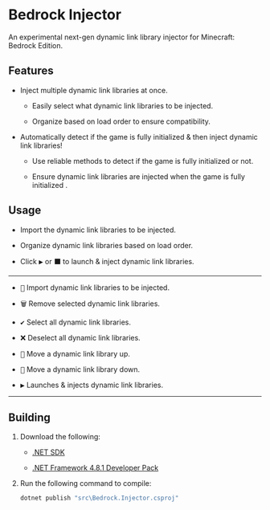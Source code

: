 # Bedrock Injector
An experimental next-gen dynamic link library injector for Minecraft: Bedrock Edition.

## Features

- Inject multiple dynamic link libraries at once.

    - Easily select what dynamic link libraries to be injected.

    - Organize based on load order to ensure compatibility.

-  Automatically detect if the game is fully initialized & then inject dynamic link libraries!

    - Use reliable methods to detect if the game is fully initialized or not.

    - Ensure dynamic link libraries are injected when the game is fully initialized .

## Usage

- Import the dynamic link libraries to be injected.

- Organize dynamic link libraries based on load order.

- Click <kbd>▶</kbd> or <kbd>⬛</kbd> to launch & inject dynamic link libraries.

<hr>

- <kbd>📂</kbd> Import dynamic link libraries to be injected.

- <kbd>🗑️</kbd> Remove selected dynamic link libraries.

- <kbd>✔️</kbd> Select all dynamic link libraries.

- <kbd>❌</kbd> Deselect all dynamic link libraries.

- <kbd>🔺</kbd> Move a dynamic link library up.

- <kbd>🔻</kbd> Move a dynamic link library down.

- <kbd>▶</kbd> Launches & injects dynamic link libraries.

<hr>



## Building
1. Download the following:

    - [.NET SDK](https://dotnet.microsoft.com/en-us/download)

    - [.NET Framework 4.8.1 Developer Pack](https://dotnet.microsoft.com/en-us/download/dotnet-framework/thank-you/net481-developer-pack-offline-installer)

2. Run the following command to compile:

    ```cmd
    dotnet publish "src\Bedrock.Injector.csproj"
    ```